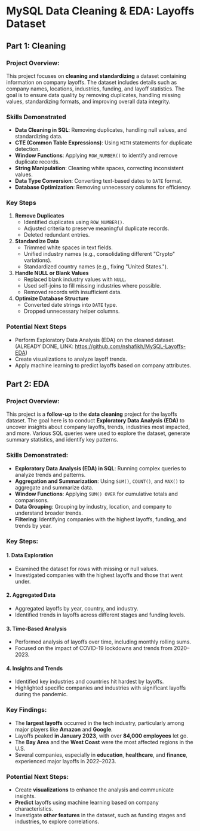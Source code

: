 # MySQL Data Cleaning & EDA: Layoffs Dataset

## Part 1: Cleaning
### Project Overview:
This project focuses on **cleaning and standardizing** a dataset containing information on company layoffs. The dataset includes details such as company names, locations, industries, funding, and layoff statistics. The goal is to ensure data quality by removing duplicates, handling missing values, standardizing formats, and improving overall data integrity.

### Skills Demonstrated
- **Data Cleaning in SQL**: Removing duplicates, handling null values, and standardizing data.
- **CTE (Common Table Expressions)**: Using `WITH` statements for duplicate detection.
- **Window Functions**: Applying `ROW_NUMBER()` to identify and remove duplicate records.
- **String Manipulation**: Cleaning white spaces, correcting inconsistent values.
- **Data Type Conversion**: Converting text-based dates to `DATE` format.
- **Database Optimization**: Removing unnecessary columns for efficiency.

### Key Steps
1. **Remove Duplicates**
   - Identified duplicates using `ROW_NUMBER()`.
   - Adjusted criteria to preserve meaningful duplicate records.
   - Deleted redundant entries.
2. **Standardize Data**
   - Trimmed white spaces in text fields.
   - Unified industry names (e.g., consolidating different "Crypto" variations).
   - Standardized country names (e.g., fixing "United States.").
3. **Handle NULL or Blank Values**
   - Replaced blank industry values with `NULL`.
   - Used self-joins to fill missing industries where possible.
   - Removed records with insufficient data.
4. **Optimize Database Structure**
   - Converted date strings into `DATE` type.
   - Dropped unnecessary helper columns.

### Potential Next Steps
- Perform Exploratory Data Analysis (EDA) on the cleaned dataset. (ALREADY DONE, LINK: https://github.com/nshafikh/MySQL-Layoffs-EDA)
- Create visualizations to analyze layoff trends.
- Apply machine learning to predict layoffs based on company attributes.

## Part 2: EDA
### Project Overview:
This project is a **follow-up** to the **data cleaning** project for the layoffs dataset. The goal here is to conduct **Exploratory Data Analysis (EDA)** to uncover insights about company layoffs, trends, industries most impacted, and more. Various SQL queries were used to explore the dataset, generate summary statistics, and identify key patterns.

### Skills Demonstrated:
- **Exploratory Data Analysis (EDA) in SQL**: Running complex queries to analyze trends and patterns.
- **Aggregation and Summarization**: Using `SUM()`, `COUNT()`, and `MAX()` to aggregate and summarize data.
- **Window Functions**: Applying `SUM() OVER` for cumulative totals and comparisons.
- **Data Grouping**: Grouping by industry, location, and company to understand broader trends.
- **Filtering**: Identifying companies with the highest layoffs, funding, and trends by year.

### Key Steps:

#### 1. Data Exploration
- Examined the dataset for rows with missing or null values.
- Investigated companies with the highest layoffs and those that went under.

#### 2. Aggregated Data
- Aggregated layoffs by year, country, and industry.
- Identified trends in layoffs across different stages and funding levels.

#### 3. Time-Based Analysis
- Performed analysis of layoffs over time, including monthly rolling sums.
- Focused on the impact of COVID-19 lockdowns and trends from 2020–2023.

#### 4. Insights and Trends
- Identified key industries and countries hit hardest by layoffs.
- Highlighted specific companies and industries with significant layoffs during the pandemic.

### Key Findings:
- The **largest layoffs** occurred in the tech industry, particularly among major players like **Amazon** and **Google**.
- Layoffs peaked **in January 2023**, with over **84,000 employees** let go.
- The **Bay Area** and the **West Coast** were the most affected regions in the U.S.
- Several companies, especially in **education**, **healthcare**, and **finance**, experienced major layoffs in 2022–2023.

### Potential Next Steps:
- Create **visualizations** to enhance the analysis and communicate insights.
- **Predict** layoffs using machine learning based on company characteristics.
- Investigate **other features** in the dataset, such as funding stages and industries, to explore correlations.

